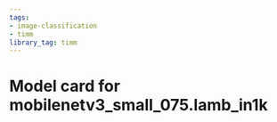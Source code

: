 ```yaml
---
tags:
- image-classification
- timm
library_tag: timm
---
```

# Model card for mobilenetv3_small_075.lamb_in1k
